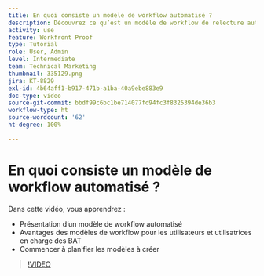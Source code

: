 ```yaml
---
title: En quoi consiste un modèle de workflow automatisé ?
description: Découvrez ce qu’est un modèle de workflow de relecture automatisé et comment les utilisateurs et les utilisatrices peuvent bénéficier des modèles. Commencez à planifier les modèles à créer.
activity: use
feature: Workfront Proof
type: Tutorial
role: User, Admin
level: Intermediate
team: Technical Marketing
thumbnail: 335129.png
jira: KT-8829
exl-id: 4b64aff1-b917-471b-a1ba-40a9ebe883e9
doc-type: video
source-git-commit: bbdf99c6bc1be714077fd94fc3f8325394de36b3
workflow-type: ht
source-wordcount: '62'
ht-degree: 100%

---
```


# En quoi consiste un modèle de workflow automatisé ?

Dans cette vidéo, vous apprendrez :

* Présentation d’un modèle de workflow automatisé
* Avantages des modèles de workflow pour les utilisateurs et utilisatrices en charge des BAT
* Commencer à planifier les modèles à créer

>[!VIDEO](https://video.tv.adobe.com/v/335129/?quality=12&learn=on&enablevpops=1)

<!--
Learn More Icon
Automated workflow overview
Create and manage Automated Workflow templates
Configure a proof
-->
